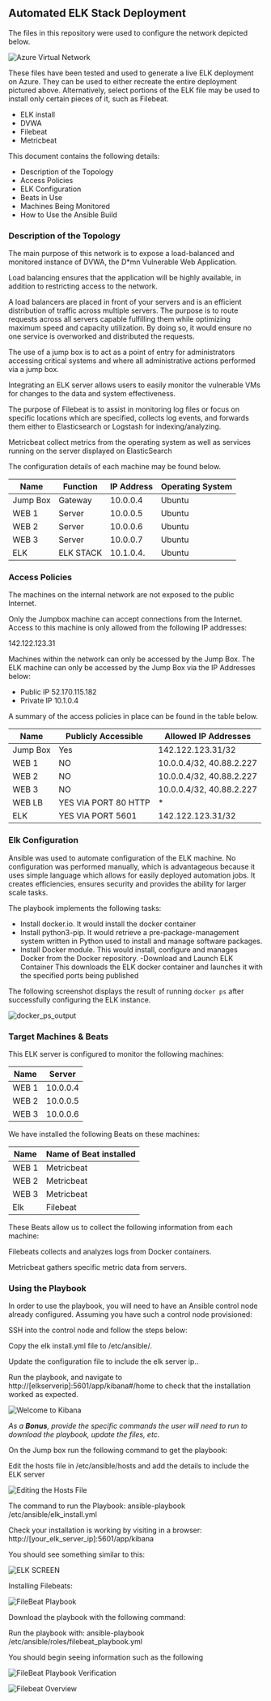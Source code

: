 ## Automated ELK Stack Deployment

The files in this repository were used to configure the network depicted below.

![Azure Virtual Network](https://user-images.githubusercontent.com/84483356/134791962-3ec1c0a5-e451-431e-8210-f12ba493b39d.png)

These files have been tested and used to generate a live ELK deployment on Azure. They can be used to either recreate the entire deployment pictured above. Alternatively, select portions of the ELK file may be used to install only certain pieces of it, such as Filebeat.
                                                                                                                                                           
  * ELK install
  * DVWA
  * Filebeat
  * Metricbeat

This document contains the following details:
- Description of the Topology
- Access Policies
- ELK Configuration
- Beats in Use
- Machines Being Monitored
- How to Use the Ansible Build


### Description of the Topology

The main purpose of this network is to expose a load-balanced and monitored instance of DVWA, the D*mn Vulnerable Web Application.

Load balancing ensures that the application will be highly available, in addition to restricting access to the network.


A load balancers are placed in front of your servers and is an efficient distribution of traffic across multiple servers.  The purpose is to route requests across all servers capable fulfilling  them while optimizing maximum speed and capacity utilization. By doing so, it would ensure no one service is overworked and distributed the requests.


The use of a jump box is to act as a point of entry for administrators accessing critical systems and where all administrative actions performed via a jump box.

Integrating an ELK server allows users to easily monitor the vulnerable VMs for changes to the data and system effectiveness.


The purpose of Filebeat is to assist in monitoring log files or focus on specific locations which are specified, collects log events, and forwards them either to Elasticsearch or Logstash for indexing/analyzing.

Metricbeat collect metrics from the operating system as well as services running on the server displayed on ElasticSearch

The configuration details of each machine may be found below.


| Name     | Function | IP Address | Operating System |
|----------|----------|------------|------------------|
| Jump Box | Gateway  | 10.0.0.4   | Ubuntu           |
| WEB 1    | Server   | 10.0.0.5   | Ubuntu           |
| WEB 2    | Server   | 10.0.0.6   | Ubuntu           |
| WEB 3    | Server   | 10.0.0.7   | Ubuntu           |    
| ELK      | ELK STACK| 10.1.0.4.  | Ubuntu           |

### Access Policies

The machines on the internal network are not exposed to the public Internet. 

Only the Jumpbox machine can accept connections from the Internet. Access to this machine is only allowed from the following IP addresses:

142.122.123.31

Machines within the network can only be accessed by the Jump Box.
The ELK machine can only be accessed by the Jump Box via the IP Addresses below:
- Public IP 52.170.115.182
- Private IP 10.1.0.4

A summary of the access policies in place can be found in the table below.

| Name     | Publicly Accessible | Allowed IP Addresses     |
|----------|---------------------|--------------------------|
| Jump Box | Yes                 | 142.122.123.31/32        |
| WEB 1    | NO                  | 10.0.0.4/32, 40.88.2.227 |
| WEB 2    | NO                  | 10.0.0.4/32, 40.88.2.227 |
| WEB 3    | NO                  | 10.0.0.4/32, 40.88.2.227 |
| WEB LB   | YES VIA PORT 80 HTTP|           *              |
| ELK      | YES VIA PORT 5601   | 142.122.123.31/32        |


### Elk Configuration

Ansible was used to automate configuration of the ELK machine. No configuration was performed manually, which is advantageous because it uses simple language which allows for easily deployed automation jobs.  It creates efficiencies, ensures security and provides the ability for larger scale tasks.


The playbook implements the following tasks:

- Install docker.io.   It would install the docker container
- Install python3-pip. It would retrieve a pre-package-management system written in Python used to install and manage software packages. 
- Install Docker module. This would install, configure and manages Docker from the Docker repository.
-Download and Launch ELK Container This downloads the ELK docker container and launches it with the specified ports being published

The following screenshot displays the result of running `docker ps` after successfully configuring the ELK instance.

![docker_ps_output](https://user-images.githubusercontent.com/84483356/134792037-93bf828c-9c05-4743-90bd-f063dd8623d0.png)


### Target Machines & Beats
This ELK server is configured to monitor the following machines:

| Name  |  Server   |
|-------|-----------|
| WEB 1 | 10.0.0.4  |
| WEB 2 | 10.0.0.5  |
| WEB 3 | 10.0.0.6  |


We have installed the following Beats on these machines:

| Name  | Name of Beat installed |
|-------|------------------------|
| WEB 1 | Metricbeat             |
| WEB 2 | Metricbeat             | 
| WEB 3 | Metricbeat             |
| Elk   | Filebeat               |

These Beats allow us to collect the following information from each machine:
 
Filebeats collects and analyzes logs from Docker containers.

Metricbeat gathers specific metric data from servers.

### Using the Playbook

In order to use the playbook, you will need to have an Ansible control node already configured. Assuming you have such a control node provisioned:

SSH into the control node and follow the steps below:

Copy the elk install.yml file to /etc/ansible/.

Update the configuration file to include the elk server ip..


Run the playbook, and navigate to http://[elkserverip]:5601/app/kibana#/home to check that the installation worked as expected.

![Welcome to Kibana](https://user-images.githubusercontent.com/84483356/134792150-231598c7-94d3-44d1-9a14-6fa82b3ef32c.png)


_As a **Bonus**, provide the specific commands the user will need to run to download the playbook, update the files, etc._

On the Jump box run the following command to get the playbook: 

Edit the hosts file in /etc/ansible/hosts and add the details to include the ELK server

![Editing the Hosts File](https://user-images.githubusercontent.com/84483356/134792159-8912579c-a46a-4183-b114-e83462fbffee.png)

The command to run the Playbook: ansible-playbook /etc/ansible/elk_install.yml

Check your installation is working by visiting in a browser: http://[your_elk_server_ip]:5601/app/kibana

You should see something similar to this:

![ELK SCREEN](https://user-images.githubusercontent.com/84483356/134792341-e2ff2cff-129d-44d0-a403-b1e9ee7e9127.png)

Installing Filebeats:

![FileBeat Playbook](https://user-images.githubusercontent.com/84483356/134792224-3120009d-90a7-419e-8e93-054a14a42d9a.png)


Download the playbook with the following command: 

Run the playbook with: ansible-playbook /etc/ansible/roles/filebeat_playbook.yml

You should begin seeing information such as the following


![FileBeat Playbook Verification](https://user-images.githubusercontent.com/84483356/134792236-098d72fd-06e8-4ee3-801b-0f61e1b01b18.png)


![Filebeat Overview](https://user-images.githubusercontent.com/84483356/134792244-29342873-1137-4fdf-a5bf-909799b732f8.png)


